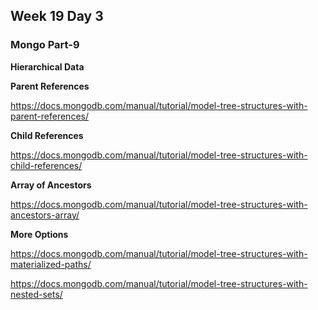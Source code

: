 ## Week 19 Day 3

### Mongo Part-9

**Hierarchical Data**

**Parent References**

https://docs.mongodb.com/manual/tutorial/model-tree-structures-with-parent-references/

**Child References**

https://docs.mongodb.com/manual/tutorial/model-tree-structures-with-child-references/

**Array of Ancestors**

https://docs.mongodb.com/manual/tutorial/model-tree-structures-with-ancestors-array/

**More Options**

https://docs.mongodb.com/manual/tutorial/model-tree-structures-with-materialized-paths/

https://docs.mongodb.com/manual/tutorial/model-tree-structures-with-nested-sets/